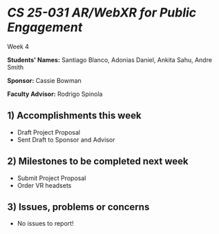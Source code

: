 # *CS 25-031 AR/WebXR for Public Engagement*

Week 4

**Students' Names:**
Santiago Blanco, 
Adonias Daniel,
Ankita Sahu,
Andre Smith 

**Sponsor:**
Cassie Bowman

**Faculty Advisor:**
Rodrigo Spinola

## 1) Accomplishments this week ##
   - Draft Project Proposal
   - Sent Draft to Sponsor and Advisor

## 2) Milestones to be completed next week ##
   - Submit Project Proposal
   - Order VR headsets

## 3) Issues, problems or concerns ##
   - No issues to report!
